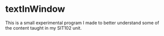 # textInWindow
This is a small experimental program I made to better understand some of the content taught in my SIT102 unit.
